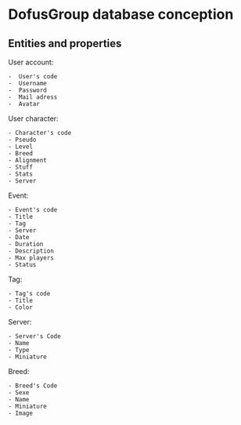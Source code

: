 # DofusGroup database conception

## Entities and properties

User account:

    -  User's code
    -  Username
    -  Password
    -  Mail adress
    -  Avatar

User character:

    - Character's code
    - Pseudo
    - Level
    - Breed
    - Alignment
    - Stuff
    - Stats
    - Server

Event:

    - Event's code
    - Title
    - Tag
    - Server
    - Date
    - Duration
    - Description
    - Max players
    - Status

Tag:

    - Tag's code
    - Title
    - Color

Server:

    - Server's Code
    - Name
    - Type
    - Miniature

Breed:

    - Breed's Code
    - Sexe
    - Name
    - Miniature
    - Image